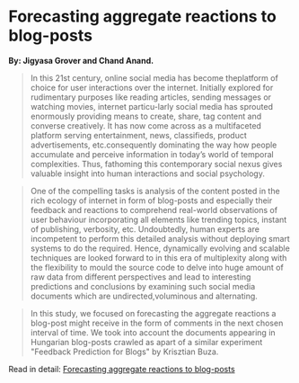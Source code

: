 # Forecasting aggregate reactions to blog-posts

**By: Jigyasa Grover and Chand Anand.**

>In this 21st century, online social media has become theplatform of choice for user interactions over the internet. Initially explored for rudimentary purposes like reading articles, sending messages or watching movies, internet particu-larly social media has sprouted enormously providing means to create, share, tag content and converse creatively. It has now come across as a multifaceted platform serving entertainment, news, classifieds, product advertisements, etc.consequently dominating the way how people accumulate and perceive information in today’s world of temporal complexities. Thus, fathoming this contemporary social nexus gives valuable insight into human interactions and social psychology. 

> One of the compelling tasks is analysis of the content posted in the rich ecology of internet in form of blog-posts and especially their feedback and reactions to comprehend real-world observations of user behaviour incorporating all elements like trending topics, instant of publishing, verbosity, etc. Undoubtedly, human experts are incompetent to perform this detailed analysis without deploying smart systems to do the required. Hence, dynamically evolving and scalable techniques are looked forward to in this era of multiplexity along with the flexibility to mould the source code to delve into huge amount of raw data from different perspectives and lead to interesting predictions and conclusions by examining such social media documents which are undirected,voluminous and alternating. 

> In this study, we focused on forecasting the aggregate reactions a blog-post might receive in the form of comments in the next chosen interval of time.  We took into account the documents appearing in Hungarian blog-posts crawled as apart of a similar experiment "Feedback Prediction for Blogs" by Krisztian Buza.

Read in detail: [Forecasting aggregate reactions to blog-posts](https://github.com/jigyasa-grover/Forecasting-aggregate-reactions-to-blog-posts/blob/master/Forecasting%20aggregate%20reactions%20to%20blog-posts.pdf)
